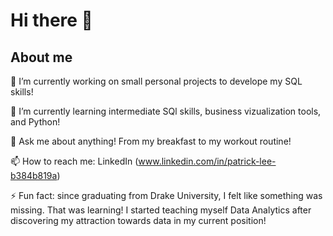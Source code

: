 # Hi there 👋

## About me

🔭 I’m currently working on small personal projects to develope my SQL skills!

🌱 I’m currently learning intermediate SQl skills, business vizualization tools, and Python!

💬 Ask me about anything! From my breakfast to my workout routine! 

📫 How to reach me: LinkedIn (www.linkedin.com/in/patrick-lee-b384b819a)

⚡ Fun fact: since graduating from Drake University, I felt like something was missing. That was learning! I started teaching myself Data Analytics after discovering my attraction towards data in my current position!

<!--
**Plee78/Plee78** is a ✨ _special_ ✨ repository because its `README.md` (this file) appears on your GitHub profile.

Here are some ideas to get you started:

- 🔭 I’m currently working on ...
- 🌱 I’m currently learning ...
- 👯 I’m looking to collaborate on ...
- 🤔 I’m looking for help with ...
- 💬 Ask me about ...
- 📫 How to reach me: ...
- 😄 Pronouns: ...
- ⚡ Fun fact: ...
-->
